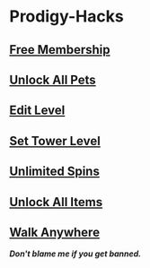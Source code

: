# Prodigy-Hacks
## [Free Membership](https://github.com/FirefoxAmber/Prodigy-Hacks/blob/main/Free%20membership)
## [Unlock All Pets](https://github.com/FirefoxAmber/Prodigy-Hacks/blob/main/Get%20all%20Pets)
## [Edit Level](https://github.com/FirefoxAmber/Prodigy-Hacks/blob/main/Level%20change)
## [Set Tower Level](https://github.com/FirefoxAmber/Prodigy-Hacks/blob/main/Set%20Tower%20level)
## [Unlimited Spins](https://github.com/FirefoxAmber/Prodigy-Hacks/blob/main/Unlimited%20Spins)
## [Unlock All Items](https://github.com/FirefoxAmber/Prodigy-Hacks/blob/main/Unlock%20items)
## [Walk Anywhere](https://github.com/FirefoxAmber/Prodigy-Hacks/blob/main/Walk%20anywhere)
***Don't blame me if you get banned.***

